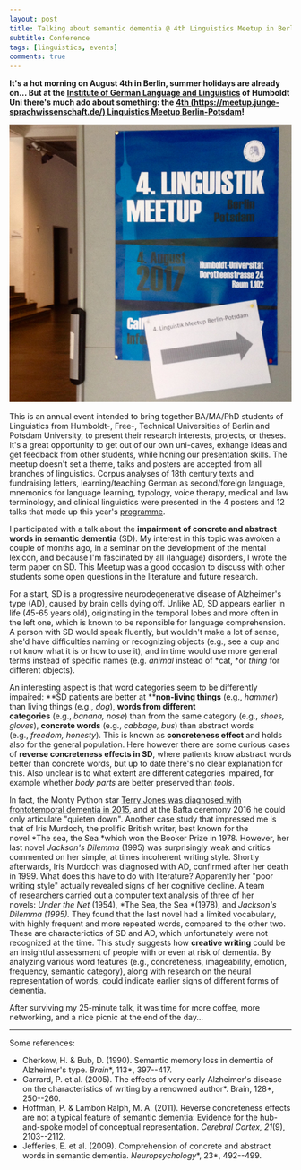 ```yaml
---
layout: post
title: Talking about semantic dementia @ 4th Linguistics Meetup in Berlin
subtitle: Conference
tags: [linguistics, events]
comments: true
---
```


**It's a hot morning on August 4th in Berlin, summer holidays are already on... But at the [Institute of German Language and Linguistics](https://www.linguistik.hu-berlin.de/en/standardseite-en?set_language=en) of Humboldt Uni there's much ado about something: the [4th (https://meetup.junge-sprachwissenschaft.de/) Linguistics Meetup Berlin-Potsdam](https://meetup.junge-sprachwissenschaft.de/)!**

![cover](../assets/img/linguistikMeetupBerlin.jpg)

This is an annual event intended to bring together BA/MA/PhD students of Linguistics from Humboldt-, Free-, Technical Universities of Berlin and Potsdam University, to present their research interests, projects, or theses. It's a great opportunity to get out of our own uni-caves, exhange ideas and get feedback from other students, while honing our presentation skills. The meetup doesn't set a theme, talks and posters are accepted from all branches of linguistics. Corpus analyses of 18th century texts and fundraising letters, learning/teaching German as second/foreign language, mnemonics for language learning, typology, voice therapy, medical and law terminology, and clinical linguistics were presented in the 4 posters and 12 talks that made up this year's [programme](https://meetup.junge-sprachwissenschaft.de/dateien/Tagungsheft_LinguistikMeetup2017.pdf). 

I participated with a talk about the **impairment of concrete and abstract words in semantic dementia** (SD). My interest in this topic was awoken a couple of months ago, in a seminar on the development of the mental lexicon, and because I'm fascinated by all (language) disorders, I wrote the term paper on SD. This Meetup was a good occasion to discuss with other students some open questions in the literature and future research.

For a start, SD is a progressive neurodegenerative disease of Alzheimer's type (AD), caused by brain cells dying off. Unlike AD, SD appears earlier in life (45-65 years old), originating in the temporal lobes and more often in the left one, which is known to be reponsible for language comprehension. A person with SD would speak fluently, but wouldn't make a lot of sense, she'd have difficulties naming or recognizing objects (e.g., see a cup and not know what it is or how to use it), and in time would use more general terms instead of specific names (e.g. *animal* instead of *cat, *or *thing* for different objects).

An interesting aspect is that word categories seem to be differently impaired: **SD patients are better at ****non-living things** (e.g., *hammer*) than living things (e.g., *dog*), **words from different categories** (e.g., *banana, nose*) than from the same category (e.g., *shoes, gloves*), **concrete words** (e.g., *cabbage, bus*) than abstract words (e.g., *freedom, honesty*). This is known as **concreteness effect** and holds also for the general population. Here however there are some curious cases of **reverse concreteness effects in SD**, where patients know abstract words better than concrete words, but up to date there's no clear explanation for this. Also unclear is to what extent are different categories impaired, for example whether *body parts* are better preserved than *tools*.

In fact, the Monty Python star [Terry Jones was diagnosed with frontotemporal dementia in 2015](https://www.theguardian.com/society/2017/apr/16/monty-python-terry-jones-learning-to-live-with-dementia), and at the Bafta ceremony 2016 he could only articulate "quieten down". Another case study that impressed me is that of Iris Murdoch, the prolific British writer, best known for the novel *The sea, the Sea *which won the Booker Prize in 1978. However, her last novel *Jackson's Dilemma* (1995) was surprisingly weak and critics commented on her simple, at times incoherent writing style. Shortly afterwards, Iris Murdoch was diagnosed with AD, confirmed after her death in 1999. What does this have to do with literature? Apparently her "poor writing style" actually revealed signs of her cognitive decline. A team of [researchers](https://academic.oup.com/brain/article-lookup/doi/10.1093/brain/awh341) carried out a computer text analysis of three of her novels: *Under the Net* (1954), *The Sea, the Sea *(1978), and *Jackson's Dilemma *(1995)*.* They found that the last novel had a limited vocabulary, with highly frequent and more repeated words, compared to the other two. These are characterictics of SD and AD, which unfortunately were not recognized at the time. This study suggests how **creative writing** could be an insightful assessment of people with or even at risk of dementia. By analyzing various word features (e.g., concreteness, imageability, emotion, frequency, semantic category), along with research on the neural representation of words, could indicate earlier signs of different forms of dementia.

After surviving my 25-minute talk, it was time for more coffee, more networking, and a nice picnic at the end of the day...

* * * * *

Some references:

-   Cherkow, H. & Bub, D. (1990). Semantic memory loss in dementia of Alzheimer's type. *Brain**, 113*, 397--417.
-   Garrard, P. et al. (2005). The effects of very early Alzheimer's disease on the characteristics of writing by a renowned author*. Brain, 128*, 250--260.
-   Hoffman, P. & Lambon Ralph, M. A. (2011). Reverse concreteness effects are not a typical feature of semantic dementia: Evidence for the hub-and-spoke model of conceptual representation. *Cerebral Cortex, 21*(9), 2103--2112.
-   Jefferies, E. et al. (2009). Comprehension of concrete and abstract words in semantic dementia. *Neuropsychology**, 23*, 492--499.